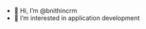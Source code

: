 - 👋 Hi, I’m @bnithincrm
- 👀 I’m interested in application development



<!---
bnithincrm/bnithincrm is a ✨ special ✨ repository because its `README.md` (this file) appears on your GitHub profile.
You can click the Preview link to take a look at your changes.
--->
